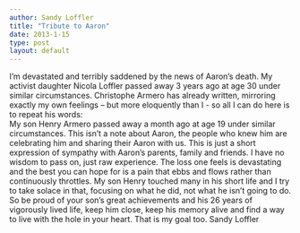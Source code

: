 ```yaml
---
author: Sandy Loffler
title: "Tribute to Aaron"
date: 2013-1-15
type: post
layout: default
---
```

I’m devastated and terribly saddened by the news of Aaron’s death.  My activist daughter Nicola Loffler passed away 3 years ago at age 30 under similar circumstances.  Christophe Armero has already written, mirroring exactly my own feelings – but more eloquently than I - so all I can do here is to repeat his words:  
My son Henry Armero passed away a month ago at age 19 under similar circumstances. This isn’t a note about Aaron, the people who knew him are celebrating him and sharing their Aaron with us. This is just a short expression of sympathy with Aaron’s parents, family and friends. I have no wisdom to pass on, just raw experience. The loss one feels is devastating and the best you can hope for is a pain that ebbs and flows rather than continuously throttles. My son Henry touched many in his short life and I try to take solace in that, focusing on what he did, not what he isn’t going to do. So be proud of your son’s great achievements and his 26 years of vigorously lived life, keep him close, keep his memory alive and find a way to live with the hole in your heart. That is my goal too.
Sandy Loffler